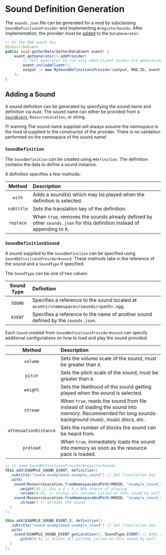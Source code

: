 Sound Definition Generation
===========================

The `sounds.json` file can be generated for a mod by subclassing `SoundDefinitionsProvider` and implementing `#registerSounds`. After implementation, the provider must be [added][datagen] to the `DataGenerator`.

```java
// On the MOD event bus
@SubscribeEvent
public void gatherData(GatherDataEvent event) {
    event.getGenerator().addProvider(
        // Tell generator to run only when client assets are generating
        event.includeClient(),
        output -> new MySoundDefinitionsProvider(output, MOD_ID, event.getExistingFileHelper())
    );
}
```

Adding a Sound
--------------

A sound definition can be generated by specifying the sound name and definition via `#add`. The sound name can either be provided from a [`SoundEvent`][soundevent], `ResourceLocation`, or string.

!!! warning
    The sound name supplied will always assume the namespace is the mod id supplied to the constructor of the provider. There is no validation performed on the namespace of the sound name!

### `SoundDefinition`

The `SoundDefinition` can be created using `#definition`. The definition contains the data to define a sound instance.

A definition specifies a few methods:

Method     | Description
:---:      | :---
`with`     | Adds a sound(s) which may be played when the definition is selected.
`subtitle` | Sets the translation key of the definition.
`replace`  | When `true`, removes the sounds already defined by other `sounds.json` for this definition instead of appending to it.

### `SoundDefinition$Sound`

A sound supplied to the `SoundDefinition` can be specified using `SoundDefinitionsProvider#sound`. These methods take in the reference of the sound and a `SoundType` if specified.

The `SoundType` can be one of two values:

Sound Type | Definition
:---:      | :---
`SOUND`    | Specifies a reference to the sound located at `assets/<namespace>/sounds/<path>.ogg`.
`EVENT`    | Specifies a reference to the name of another sound defined by the `sounds.json`.

Each `Sound` created from `SoundDefinitionsProvider#sound` can specify additional configurations on how to load and play the sound provided:

Method                | Description
:---:                 | :---
`volume`              | Sets the volume scale of the sound, must be greater than `0`.
`pitch`               | Sets the pitch scale of the sound, must be greater than `0`.
`weight`              | Sets the likelihood of the sound getting played when the sound is selected.
`stream`              | When `true`, reads the sound from file instead of loading the sound into memory. Recommended for long sounds: background music, music discs, etc.
`attenuationDistance` | Sets the number of blocks the sound can be heard from.
`preload`             | When `true`, immediately loads the sound into memory as soon as the resource pack is loaded.

```java
// In some SoundDefinitionsProvider#registerSounds
this.add(EXAMPLE_SOUND_EVENT, definition()
  .subtitle("sound.examplemod.example_sound") // Set translation key
  .with(
    sound(ResourceLocation.fromNamespaceAndPath(MODID, "example_sound_1")) // Set first sound
      .weight(4) // Has a 4 / 5 = 80% chance of playing
      .volume(0.5), // Scales all volumes called on this sound by half
    sound(ResourceLocation.fromNamespaceAndPath(MODID, "example_sound_2")) // Set second sound
      .stream() // Streams the sound
  )
);

this.add(EXAMPLE_SOUND_EVENT_2, definition()
  .subtitle("sound.examplemod.example_sound") // Set translation key
  .with(
    sound(EXAMPLE_SOUND_EVENT.getLocation(), SoundType.EVENT) // Adds sounds from 'EXAMPLE_SOUND_EVENT'
      .pitch(0.5) // Scales all pitches called on this sound by half
  )
);
```

[datagen]: ../index.md#data-providers
[soundevent]: ../../gameeffects/sounds.md#creating-sound-events
